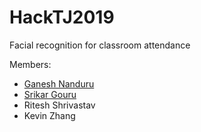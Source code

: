 # HackTJ2019
Facial recognition for classroom attendance

Members:

* [Ganesh Nanduru](https://github.com/gnanduru1)
* [Srikar Gouru](https://github.com/srikarg89)
* Ritesh Shrivastav
* Kevin Zhang
